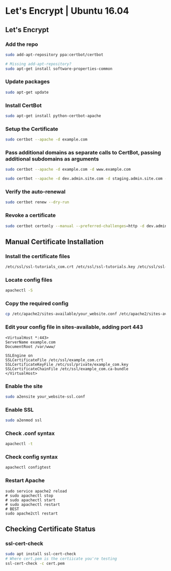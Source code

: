 # Let's Encrypt | Ubuntu 16.04

## Let's Encrypt

### Add the repo

```bash
sudo add-apt-repository ppa:certbot/certbot

# Missing add-apt-repository?
sudo apt-get install software-properties-common
```

### Update packages

```bash
sudo apt-get update
```

### Install CertBot

```bash
sudo apt-get install python-certbot-apache
```

### Setup the Certificate

```bash
sudo certbot --apache -d example.com
```

### Pass additional domains as separate calls to CertBot, passing additional subdomains as arguments

```bash
sudo certbot --apache -d example.com -d www.example.com

sudo certbot --apache -d dev.admin.site.com -d staging.admin.site.com -d prod.admin.site.com
```

### Verify the auto-renewal

```bash
sudo certbot renew --dry-run
```

### Revoke a certificate

```bash
sudo certbot certonly --manual --preferred-challenges=http -d dev.admin.site.com -d dev.admin.site.com
```

## Manual Certificate Installation

### Install the certificate files

```bash
/etc/ssl/ssl-tutorials_com.crt /etc/ssl/ssl-tutorials.key /etc/ssl/ssl-tutorials_com.ca-bundle
```

### Locate config files

```bash
apachectl -S
```

### Copy the required config

```bash
cp /etc/apache2/sites-available/your_website.conf /etc/apache2/sites-available/your_website-ssl.conf
```

### Edit your config file in sites-available, adding port 443

```
<VirtualHost *:443>
ServerName example.com
DocumentRoot /var/www/

SSLEngine on
SSLCertificateFile /etc/ssl/example_com.crt
SSLCertificateKeyFile /etc/ssl/private/example_com.key
SSLCertificateChainFile /etc/ssl/example_com.ca-bundle
</VirtualHost>
```

### Enable the site

```bash
sudo a2ensite your_website-ssl.conf
```

### Enable SSL

```bash
sudo a2enmod ssl
```

### Check .conf syntax

```bash
apachectl -t
```

### Check config syntax

```bash
apachectl configtest
```

### Restart Apache

```
sudo service apache2 reload
# sudo apachectl stop
# sudo apachectl start
# sudo apachectl restart
# BEST
sudo apache2ctl restart
```

## Checking Certificate Status

### ssl-cert-check

```bash
sudo apt install ssl-cert-check
# Where cert.pem is the certiicate you're testing
ssl-cert-check -c cert.pem
```
